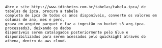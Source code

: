     Abre o site https://www.idinheiro.com.br/tabelas/tabela-ipca/ de tabelas de ipca, procura a tabela
    completa de ipca de todos os anos disponíveis, converte os valores em colunas de ano, mes e perc,
    grava em arquivo parquet e faz a ingestão no bucket s3 arq-ipca-processeds3, deixando os dados 
    disponíveis serem catalogados posteriormente pelo Glue e disponibilizados para serem acessados pelo quicksight através do athena, dentro da aws cloud.